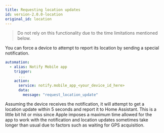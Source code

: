 ```yaml
---
title: Requesting location updates
id: version-2.0.0-location
original_id: location
---
```


> Do not rely on this functionality due to the time limitations mentioned below.

You can force a device to attempt to report its location by sending a special notification.

```yaml
automation:
  - alias: Notify Mobile app
    trigger:
      ...
    action:
      service: notify.mobile_app_<your_device_id_here>
      data:
        message: "request_location_update"
```

Assuming the device receives the notification, it will attempt to get a location update within 5 seconds and report it to Home Assistant. This is a little bit hit or miss since Apple imposes a maximum time allowed for the app to work with the notification and location updates sometimes take longer than usual due to factors such as waiting for GPS acquisition.
